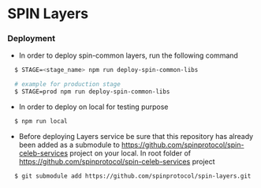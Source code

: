 # SPIN Layers

### Deployment

* In order to deploy spin-common layers, run the following command
```bash
  $ STAGE=<stage_name> npm run deploy-spin-common-libs

  # example for production stage
  $ STAGE=prod npm run deploy-spin-common-libs
```
* In order to deploy on local for testing purpose
```bash
  $ npm run local
```

* Before deploying Layers service be sure that this repository has already been added as a submodule to https://github.com/spinprotocol/spin-celeb-services project on your local.
In root folder of https://github.com/spinprotocol/spin-celeb-services project
```bash
  $ git submodule add https://github.com/spinprotocol/spin-layers.git
```